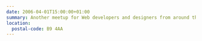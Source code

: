 ```yaml
---
date: 2006-04-01T15:00:00+01:00
summary: Another meetup for Web developers and designers from around the Midlands.
location:
  postal-code: B9 4AA
---
```

